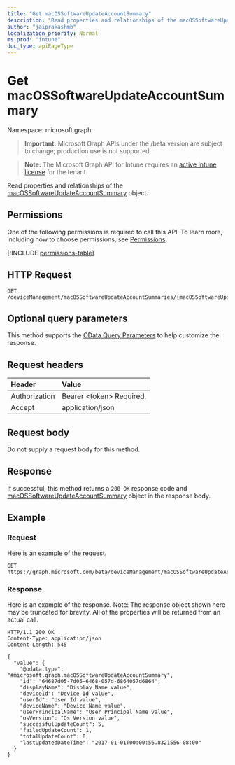 ```yaml
---
title: "Get macOSSoftwareUpdateAccountSummary"
description: "Read properties and relationships of the macOSSoftwareUpdateAccountSummary object."
author: "jaiprakashmb"
localization_priority: Normal
ms.prod: "intune"
doc_type: apiPageType
---
```


# Get macOSSoftwareUpdateAccountSummary

Namespace: microsoft.graph

> **Important:** Microsoft Graph APIs under the /beta version are subject to change; production use is not supported.

> **Note:** The Microsoft Graph API for Intune requires an [active Intune license](https://go.microsoft.com/fwlink/?linkid=839381) for the tenant.

Read properties and relationships of the [macOSSoftwareUpdateAccountSummary](../resources/intune-deviceconfig-macossoftwareupdateaccountsummary.md) object.

## Permissions
One of the following permissions is required to call this API. To learn more, including how to choose permissions, see [Permissions](/graph/permissions-reference).

<!-- { "blockType": "permissions", "name": "intune_deviceconfig_macossoftwareupdateaccountsummary_get" } -->
[!INCLUDE [permissions-table](../includes/permissions/intune-deviceconfig-macossoftwareupdateaccountsummary-get-permissions.md)]

## HTTP Request
<!-- {
  "blockType": "ignored"
}
-->
``` http
GET /deviceManagement/macOSSoftwareUpdateAccountSummaries/{macOSSoftwareUpdateAccountSummaryId}
```

## Optional query parameters
This method supports the [OData Query Parameters](/graph/query-parameters) to help customize the response.

## Request headers
|Header|Value|
|:---|:---|
|Authorization|Bearer &lt;token&gt; Required.|
|Accept|application/json|

## Request body
Do not supply a request body for this method.

## Response
If successful, this method returns a `200 OK` response code and [macOSSoftwareUpdateAccountSummary](../resources/intune-deviceconfig-macossoftwareupdateaccountsummary.md) object in the response body.

## Example

### Request
Here is an example of the request.
``` http
GET https://graph.microsoft.com/beta/deviceManagement/macOSSoftwareUpdateAccountSummaries/{macOSSoftwareUpdateAccountSummaryId}
```

### Response
Here is an example of the response. Note: The response object shown here may be truncated for brevity. All of the properties will be returned from an actual call.
``` http
HTTP/1.1 200 OK
Content-Type: application/json
Content-Length: 545

{
  "value": {
    "@odata.type": "#microsoft.graph.macOSSoftwareUpdateAccountSummary",
    "id": "64687d05-7d05-6468-057d-6864057d6864",
    "displayName": "Display Name value",
    "deviceId": "Device Id value",
    "userId": "User Id value",
    "deviceName": "Device Name value",
    "userPrincipalName": "User Principal Name value",
    "osVersion": "Os Version value",
    "successfulUpdateCount": 5,
    "failedUpdateCount": 1,
    "totalUpdateCount": 0,
    "lastUpdatedDateTime": "2017-01-01T00:00:56.8321556-08:00"
  }
}
```
